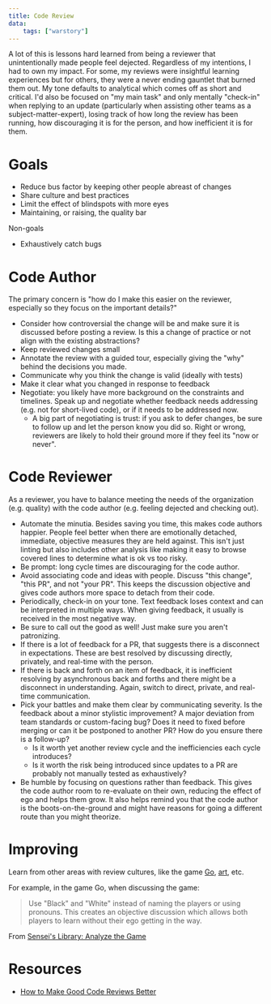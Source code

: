 ```yaml
---
title: Code Review
data:
    tags: ["warstory"]
---
```


A lot of this is lessons hard learned from being a reviewer that
unintentionally made people feel dejected.  Regardless of my intentions, I had
to own my impact.  For some, my reviews were insightful learning experiences
but for others, they were a never ending gauntlet that burned them out.  My
tone defaults to analytical which comes off as short and critical.  I'd also be
focused on "my main task" and only mentally "check-in" when replying to an
update (particularly when assisting other teams as a subject-matter-expert),
losing track of how long the review has been running, how discouraging it is
for the person, and how inefficient it is for them.

# Goals

- Reduce bus factor by keeping other people abreast of changes
- Share culture and best practices
- Limit the effect of blindspots with more eyes
- Maintaining, or raising, the quality bar

Non-goals

- Exhaustively catch bugs

# Code Author

The primary concern is "how do I make this easier on the reviewer, especially so they focus on the important details?"

- Consider how controversial the change will be and make sure it is discussed
  before posting a review.  Is this a change of practice or not align with the existing abstractions?
- Keep reviewed changes small
- Annotate the review with a guided tour, especially giving the "why" behind
  the decisions you made.
- Communicate why you think the change is valid (ideally with tests)
- Make it clear what you changed in response to feedback
- Negotiate: you likely have more background on the constraints and timelines.
  Speak up and negotiate whether feedback needs addressing (e.g. not for
  short-lived code), or if it needs to be addressed now.
  - A big part of negotiating is trust: if you ask to defer changes, be sure to
    follow up and let the person know you did so.  Right or wrong, reviewers
    are likely to hold their ground more if they feel its "now or never".

# Code Reviewer

As a reviewer, you have to balance meeting the needs of the organization (e.g.
quality) with the code author (e.g. feeling dejected and checking out).

- Automate the minutia.  Besides saving you time, this makes code authors
  happier.  People feel better when there are emotionally detached, immediate,
  objective measures they are held against.  This isn't just linting but also
  includes other analysis like making it easy to browse covered lines to
  determine what is ok vs too risky.
- Be prompt: long cycle times are discouraging for the code author.
- Avoid associating code and ideas with people.  Discuss "this change", "this
  PR", and not "your PR".  This keeps the discussion objective and gives code
  authors more space to detach from their code.
- Periodically, check-in on your tone.  Text feedback loses context and can be
  interpreted in multiple ways.  When giving feedback, it usually is received
  in the most negative way.
- Be sure to call out the good as well!  Just make sure you aren't patronizing.
- If there is a lot of feedback for a PR, that suggests there is a disconnect
  in expectations.  These are best resolved by discussing directly, privately,
  and real-time with the person.
- If there is back and forth on an item of feedback, it is inefficient
  resolving by asynchronous back and forths and there might be a disconnect in
  understanding.  Again, switch to direct, private, and real-time
  communication.
- Pick your battles and make them clear by communicating severity.  Is the
  feedback about a minor stylistic improvement?  A major deviation from team
  standards or custom-facing bug?  Does it need to fixed before merging or can
  it be postponed to another PR?  How do you ensure there is a follow-up?
  - Is it worth yet another review cycle and the inefficiencies each cycle introduces?
  - Is it worth the risk being introduced since updates to a PR are probably
    not manually tested as exhaustively?
- Be humble by focusing on questions rather than feedback.  This gives the code
  author room to re-evaluate on their own, reducing the effect of ego and helps
  them grow.  It also helps remind you that the code author is the
  boots-on-the-ground and might have reasons for going a different route than
  you might theorize.

# Improving

Learn from other areas with review cultures, like the game
[Go](https://us.pycon.org/2018/schedule/presentation/149/),
[art](https://us.pycon.org/2018/schedule/presentation/149/), etc.

For example, in the game Go, when discussing the game:

>  Use "Black" and "White" instead of naming the players or using pronouns. This creates an objective discussion which allows both players to learn without their ego getting in the way.

From [Sensei's Library: Analyze the Game](https://senseis.xmp.net/?AnalyseTheGame)

# Resources

- [How to Make Good Code Reviews Better](https://stackoverflow.blog/2019/09/30/how-to-make-good-code-reviews-better/)

